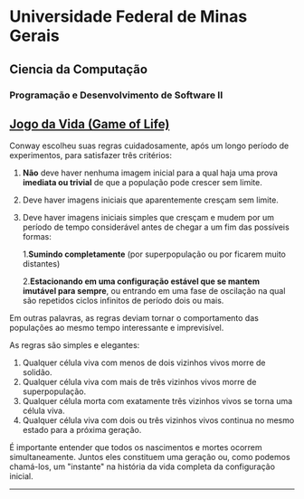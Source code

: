 <h1>Universidade Federal de Minas Gerais</h1>
<h2>Ciencia da Computação</h2>

<h3>Programação e Desenvolvimento de Software II</h3>


## [**Jogo da Vida (Game of Life)**](https://github.com/userhv/projects-cplusplus/blob/master/jogo-da-vida.cpp) 

Conway escolheu suas regras cuidadosamente, após um longo período de experimentos, para satisfazer três critérios:

1. **Não** deve haver nenhuma imagem inicial para a qual haja uma prova **imediata ou trivial** de que a população pode crescer sem limite.

2. Deve haver imagens iniciais que aparentemente cresçam sem limite.

3. Deve haver imagens iniciais simples que cresçam e mudem por um período de tempo considerável antes de chegar a um fim das possíveis formas:

   1.**Sumindo completamente** (por superpopulação ou por ficarem muito distantes)
   
   2.**Estacionando em uma configuração estável que se mantem imutável para sempre**, ou entrando em uma fase de oscilação na qual são repetidos ciclos infinitos de período dois ou mais.


Em outras palavras, as regras deviam tornar o comportamento das populações ao mesmo tempo interessante e imprevisível.

<b1>As regras são simples e elegantes:</b1>

1. Qualquer célula viva com menos de dois vizinhos vivos morre de solidão.
2. Qualquer célula viva com mais de três vizinhos vivos morre de superpopulação.
3. Qualquer célula morta com exatamente três vizinhos vivos se torna uma célula viva.
4. Qualquer célula viva com dois ou três vizinhos vivos continua no mesmo estado para a próxima geração.

  É importante entender que todos os nascimentos e mortes ocorrem simultaneamente. Juntos eles constituem uma geração ou, como podemos chamá-los, um "instante" na história da vida completa da configuração inicial.

---

